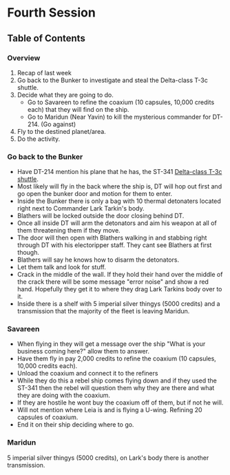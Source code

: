 # Fourth Session

## Table of Contents

### Overview
1. Recap of last week
2. Go back to the Bunker to investigate and steal the Delta-class T-3c shuttle.
2. Decide what they are going to do.
    - Go to Savareen to refine the coaxium (10 capsules, 10,000 credits each) that they will find on the ship.
    - Go to Maridun (Near Yavin) to kill the mysterious commander for DT-214. (Go against)
3. Fly to the destined planet/area.
4. Do the activity.

### Go back to the Bunker
- Have DT-214 mention his plane that he has, the ST-341 [Delta-class T-3c shuttle](https://i.pinimg.com/originals/0a/91/9a/0a919a265b74c91ecefd3032ae1d1f19.jpg). 
- Most likely will fly in the back where the ship is, DT will hop out first and go open the bunker door and motion for them to enter. 
- Inside the Bunker there is only a bag with 10 thermal detonaters located right next to Commander Lark Tarkin's body. 
- Blathers will be locked outside the door closing behind DT. 
- Once all inside DT will arm the detonators and aim his weapon at all of them threatening them if they move. 
- The door will then open with Blathers walking in and stabbing right through DT with his electoripper staff. They cant see Blathers at first though.
- Blathers will say he knows how to disarm the detonators.
- Let them talk and look for stuff.
- Crack in the middle of the wall. If they hold their hand over the middle of the crack there will be some message "error noise" and show a red hand. Hopefully they get it to where they drag Lark Tarkins body over to it.
- Inside there is a shelf with 5 imperial silver thingys (5000 credits) and a transmission that the majority of the fleet is leaving Maridun.

### Savareen
- When flying in they will get a message over the ship "What is your business coming here?" allow them to answer.
- Have them fly in pay 2,000 credits to refine the coaxium (10 capsules, 10,000 credits each).
- Unload the coaxium and connect it to the refiners
- While they do this a rebel ship comes flying down and if they used the ST-341 then the rebel will question them why they are there and what they are doing with the coaxium. 
- If they are hostile he wont buy the coaxium off of them, but if not he will.
- Will not mention where Leia is and is flying a U-wing. Refining 20 capsules of coaxium.
- End it on their ship deciding where to go. 

### Maridun

5 imperial silver thingys (5000 credits), on Lark's body there is another transmission. 